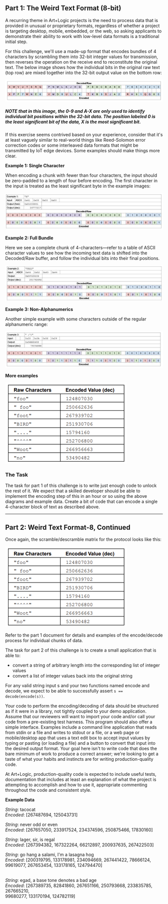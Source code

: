 ## Part 1: The Weird Text Format (8-bit)

  
A recurring theme in Art+Logic projects is the need to process data that is provided in unusual or proprietary formats, regardless of whether a project is targeting desktop, mobile, embedded, or the web, so asking applicants to demonstrate their ability to work with low-level data formats is a traditional initial step.

  
For this challenge, we'll use a made-up format that encodes bundles of 4 characters by scrambling them into 32-bit integer values for transmission, then reverses the operation on the receive end to reconstitute the original text. The below image shows how the individual bits in the original raw text (top row) are mixed together into the 32-bit output value on the bottom row:


![](assets/figure1.png)


##### NOTE that in this image, the 0-9 and A-X are only used to identify individual bit positions within the 32-bit data. The position labeled 0 is the least significant bit of the data, X is the most significant bit.
  
If this exercise seems contrived based on your experience, consider that it's at least vaguely similar to real-world things like Reed-Solomon error correction codes or some interleaved data formats that might be transmitted by IoT edge devices. Some examples should make things more clear. 

**Example 1: Single Character**

 
When encoding a chunk with fewer than four characters, the input should be zero-padded to a length of four before encoding. The first character in the input is treated as the least significant byte in the example images:

![](assets/figure2.png)

**Example 2: Full Bundle**

Here we see a complete chunk of 4-characters—refer to a table of ASCII character values to see how the incoming text data is shifted into the Decoded/Raw buffer, and follow the individual bits into their final positions.

![](assets/figure3.png)


**Example 3: Non-Alphanumerics**

  
Another simple example with some characters outside of the regular alphanumeric range:

![](assets/figure4.png)

**More examples**


![](assets/figure5.png)

### The Task

  
The task for part 1 of this challenge is to write just enough code to unlock the rest of it. We expect that a skilled developer should be able to implement the encoding step of this in an hour or so using the above diagrams and example data. Create a bit of code that can encode a single 4-character block of text as described above. 

---


## Part 2: Weird Text Format-8, Continued

Once again, the scramble/descramble matrix for the protocol looks like this:

![](assets/figure5.png)

Refer to the part 1 document for details and examples of the encode/decode process for individual chunks of data. 

The task for part 2 of this challenge is to create a small application that is able to:

*   convert a string of arbitrary length into the corresponding list of integer values
*   convert a list of integer values back into the original string

  
For any valid string input s and your two functions named encode and decode, we expect to be able to successfully assert `s == decode(encode(s))`.

Your code to perform the encoding/decoding of data should be structured as if it were in a library, not tightly coupled to your demo application. Assume that our reviewers will want to import your code and/or call your code from a pre-existing test harness. This program should also offer a simple interface. Examples include a command line application that reads from stdin or a file and writes to stdout or a file, or a web page or mobile/desktop app that uses a text edit box to accept input values by typing or pasting (or loading a file) and a button to convert that input into the desired output format. Your goal here isn't to write code that does the bare minimum of work to produce a correct answer; we're looking to get a taste of what your habits and instincts are for writing production-quality code.

  
At Art+Logic, production-quality code is expected to include useful tests, documentation that includes at least an explanation of what the project is attempting to accomplish and how to use it, appropriate commenting throughout the code and consistent style.

**Example Data**

  
_String_: tacocat  
_Encoded_: \[267487694, 125043731\]

  
_String_: never odd or even  
_Encoded_: \[267657050, 233917524, 234374596, 250875466, 17830160\]

  
_String_: lager, sir, is regal  
_Encoded_: \[267394382, 167322264, 66212897, 200937635, 267422503\]

  
_String_: go hang a salami, I'm a lasagna hog  
_Encoded_: \[200319795, 133178981, 234094669, 267441422, 78666124, 99619077, 267653454, 133178165, 124794470\]  
 

_String_: egad, a base tone denotes a bad age  
_Encoded_: \[267389735, 82841860, 267651166, 250793668, 233835785, 267665210,  
99680277, 133170194, 124782119\]

